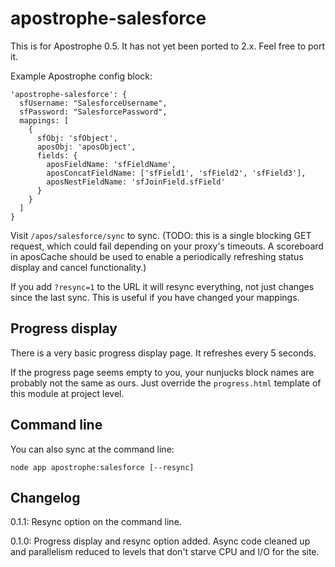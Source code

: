# apostrophe-salesforce

This is for Apostrophe 0.5. It has not yet been ported to 2.x. Feel free to port it.

Example Apostrophe config block:

    'apostrophe-salesforce': {
      sfUsername: "SalesforceUsername",
      sfPassword: "SalesforcePassword",
      mappings: [
        {
          sfObj: 'sfObject',
          aposObj: 'aposObject',
          fields: {
            aposFieldName: 'sfFieldName',
            aposConcatFieldName: ['sfField1', 'sfField2', 'sfField3'],
            aposNestFieldName: 'sfJoinField.sfField'
          }
        }
      ]
    }

Visit `/apos/salesforce/sync` to sync. (TODO: this is a single blocking GET request, which could fail depending on your proxy's timeouts. A scoreboard in aposCache should be used to enable a periodically refreshing status display and cancel functionality.)

If you add `?resync=1` to the URL it will resync everything, not just changes since the last sync. This is useful if you have changed your mappings.

## Progress display

There is a very basic progress display page. It refreshes every 5 seconds.

If the progress page seems empty to you, your nunjucks block names are probably not the same as ours. Just override the `progress.html` template of this module at project level.

## Command line

You can also sync at the command line:

```
node app apostrophe:salesforce [--resync]
```

## Changelog

0.1.1: Resync option on the command line.

0.1.0: Progress display and resync option added. Async code cleaned up and parallelism reduced to levels that don't starve CPU and I/O for the site.
